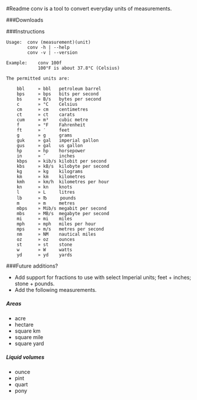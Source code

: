 #Readme
conv is a tool to convert everyday units of measurements.

###Downloads
<links to binaries will go here>

###Instructions
```
Usage:  conv (measurement)(unit)
        conv -h | --help
        conv -v | --version

Example:    conv 100f
            100°F is about 37.8°C (Celsius)

The permitted units are:

    bbl     » bbl   petroleum barrel
    bps     » bps   bits per second
    bs      » B/s   bytes per second
    c       » °C    Celsius
    cm      » cm    centimetres
    ct      » ct    carats
    cum     » m³    cubic metre
    f       » °F    Fahrenheit
    ft      » ′     feet
    g       » g     grams
    guk     » gal   imperial gallon
    gus     » gal   us gallon
    hp      » hp    horsepower
    in      » ″     inches
    kbps    » kib/s kilobit per second
    kbs     » kB/s  kilobyte per second
    kg      » kg    kilograms
    km      » km    kilometres
    kmh     » km/h  kilometres per hour
    kn      » kn    knots
    l       » L     litres
    lb      » ℔     pounds
    m       » m     metres
    mbps    » Mib/s megabit per second
    mbs     » MB/s  megabyte per second
    mi      » mi    miles
    mph     » mph   miles per hour
    mps     » m/s   metres per second
    nm      » NM    nautical miles
    oz      » oz    ounces
    st      » st    stone
    w       » W     watts
    yd      » yd    yards
```

###Future additions?
* Add support for fractions to use with select Imperial units; feet + inches; stone + pounds.
* Add the following measurements.
##### Areas
* acre
* hectare
* square km
* square mile
* square yard
##### Liquid volumes
* ounce
* pint
* quart
* pony
